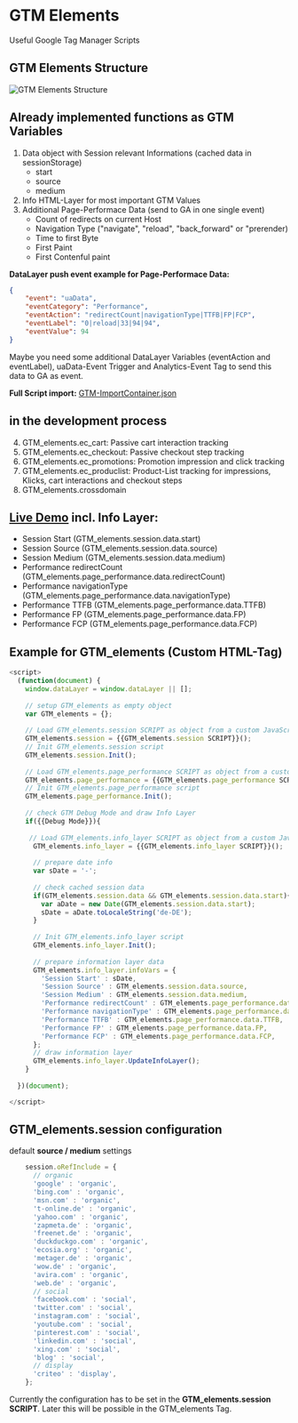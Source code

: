 # GTM Elements
Useful Google Tag Manager Scripts

## GTM Elements Structure
![GTM Elements Structure](https://raw.githubusercontent.com/hokata-elements/gtm-elements/master/img/GTM-elements-structure.png)

## Already implemented functions as GTM Variables
1. Data object with Session relevant Informations (cached data in sessionStorage)
   - start
   - source
   - medium
2. Info HTML-Layer for most important GTM Values
3. Additional Page-Performace Data (send to GA in one single event)
   - Count of redirects on current Host
   - Navigation Type ("navigate", "reload", "back_forward" or "prerender)
   - Time to first Byte
   - First Paint
   - First Contenful paint
   
**DataLayer push event example for Page-Performace Data:**
```JSON
{
    "event": "uaData",
    "eventCategory": "Performance",
    "eventAction": "redirectCount|navigationType|TTFB|FP|FCP",
    "eventLabel": "0|reload|33|94|94",
    "eventValue": 94
}
```
Maybe you need some additional DataLayer Variables (eventAction and eventLabel),
uaData-Event Trigger and Analytics-Event Tag to send this data to GA as event.



**Full Script import:** [GTM-ImportContainer.json](https://github.com/hokata-elements/gtm-elements/blob/master/GTM-ImportContainer.json)

## in the development process
4. GTM_elements.ec_cart: Passive cart interaction tracking
5. GTM_elements.ec_checkout: Passive checkout step tracking
6. GTM_elements.ec_promotions: Promotion impression and click tracking
7. GTM_elements.ec_produclist: Product-List tracking for impressions, Klicks, cart interactions and checkout steps
8. GTM_elements.crossdomain

## [Live Demo](https://elements.digital/playground/GTM-Elements/demo/) incl. Info Layer:
- Session Start (GTM_elements.session.data.start)
- Session Source (GTM_elements.session.data.source)
- Session Medium (GTM_elements.session.data.medium)
- Performance redirectCount (GTM_elements.page_performance.data.redirectCount)
- Performance navigationType (GTM_elements.page_performance.data.navigationType)
- Performance TTFB (GTM_elements.page_performance.data.TTFB)
- Performance FP (GTM_elements.page_performance.data.FP)
- Performance FCP (GTM_elements.page_performance.data.FCP)


## Example for GTM_elements (Custom HTML-Tag)
```JavaScript
<script>
  (function(document) {
    window.dataLayer = window.dataLayer || [];
    
    // setup GTM_elements as empty object
    var GTM_elements = {};
    
    // Load GTM_elements.session SCRIPT as object from a custom JavaScript Variable
    GTM_elements.session = {{GTM_elements.session SCRIPT}}();
    // Init GTM_elements.session script
    GTM_elements.session.Init();
    
    // Load GTM_elements.page_performance SCRIPT as object from a custom JavaScript Variable
    GTM_elements.page_performance = {{GTM_elements.page_performance SCRIPT}}();
    // Init GTM_elements.page_performance script
    GTM_elements.page_performance.Init();
    
    // check GTM Debug Mode and draw Info Layer
    if({{Debug Mode}}){
    
     // Load GTM_elements.info_layer SCRIPT as object from a custom JavaScript Variable
      GTM_elements.info_layer = {{GTM_elements.info_layer SCRIPT}}(); 
      
      // prepare date info
      var sDate = '-';
      
      // check cached session data
      if(GTM_elements.session.data && GTM_elements.session.data.start){
        var aDate = new Date(GTM_elements.session.data.start);
        sDate = aDate.toLocaleString('de-DE');
      }
      
      // Init GTM_elements.info_layer script
      GTM_elements.info_layer.Init();
      
      // prepare information layer data
      GTM_elements.info_layer.infoVars = {
        'Session Start' : sDate,
        'Session Source' : GTM_elements.session.data.source,
        'Session Medium' : GTM_elements.session.data.medium,
        'Performance redirectCount' : GTM_elements.page_performance.data.redirectCount,
        'Performance navigationType' : GTM_elements.page_performance.data.navigationType,
        'Performance TTFB' : GTM_elements.page_performance.data.TTFB,
        'Performance FP' : GTM_elements.page_performance.data.FP,
        'Performance FCP' : GTM_elements.page_performance.data.FCP,
      };
      // draw information layer
      GTM_elements.info_layer.UpdateInfoLayer();
    }
    
  })(document);

</script>
```

## GTM_elements.session configuration

default **source / medium** settings
```JavaScript
    session.oRefInclude = {
      // organic
      'google' : 'organic',
      'bing.com' : 'organic',
      'msn.com' : 'organic',
      't-online.de' : 'organic',
      'yahoo.com' : 'organic',
      'zapmeta.de' : 'organic',
      'freenet.de' : 'organic',
      'duckduckgo.com' : 'organic',
      'ecosia.org' : 'organic',
      'metager.de' : 'organic',
      'wow.de' : 'organic',
      'avira.com' : 'organic',
      'web.de' : 'organic',
      // social
      'facebook.com' : 'social',
      'twitter.com' : 'social',
      'instagram.com' : 'social',
      'youtube.com' : 'social',
      'pinterest.com' : 'social',
      'linkedin.com' : 'social',
      'xing.com' : 'social',
      'blog' : 'social',
      // display
      'criteo' : 'display',
    };
```
Currently the configuration has to be set in the **GTM_elements.session SCRIPT**. Later this will be possible in the GTM_elements Tag.
